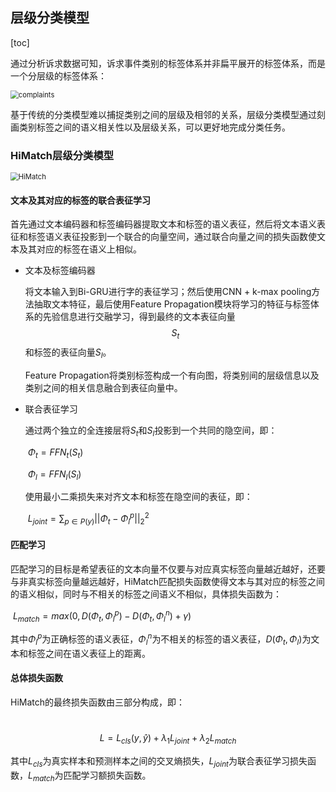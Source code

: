 ## 层级分类模型

[toc]

通过分析诉求数据可知，诉求事件类别的标签体系并非扁平展开的标签体系，而是一个分层级的标签体系：

<img src="/Users/leotmc/complaints.png" alt="complaints" style="zoom:80%;" />

基于传统的分类模型难以捕捉类别之间的层级及相邻的关系，层级分类模型通过刻画类别标签之间的语义相关性以及层级关系，可以更好地完成分类任务。

### HiMatch层级分类模型

<img src="/Users/leotmc/HiMatch.jpg" alt="HiMatch" style="zoom:80%;" />

#### 文本及其对应的标签的联合表征学习

​		首先通过文本编码器和标签编码器提取文本和标签的语义表征，然后将文本语义表征和标签语义表征投影到一个联合的向量空间，通过联合向量之间的损失函数使文本及其对应的标签在语义上相似。

- 文本及标签编码器

  将文本输入到Bi-GRU进行字的表征学习；然后使用CNN + k-max pooling方法抽取文本特征，最后使用Feature Propagation模块将学习的特征与标签体系的先验信息进行交融学习，得到最终的文本表征向量$$S_t$$和标签的表征向量$S_l$。

  Feature Propagation将类别标签构成一个有向图，将类别间的层级信息以及类别之间的相关信息融合到表征向量中。

- 联合表征学习

  通过两个独立的全连接层将$S_t$和$S_l$投影到一个共同的隐空间，即：

  ​																				$\Phi_{t}=FFN_{t}(S_{t})$

  ​																				$\Phi_{l}=FFN_{l}(S_{l})$

  使用最小二乘损失来对齐文本和标签在隐空间的表征，即：

  ​																	$L_{joint}=\sum_{p\in P(y)}||\Phi_{t}-\Phi_{l}^{p}||_{2}^{2}$

#### 匹配学习

匹配学习的目标是希望表征的文本向量不仅要与对应真实标签向量越近越好，还要与非真实标签向量越远越好，HiMatch匹配损失函数使得文本与其对应的标签之间的语义相似，同时与不相关的标签之间语义不相似，具体损失函数为：

​																$L_{match}=max(0,D(\Phi_{t},\Phi_{l}^{p})-D(\Phi_{t},\Phi_{l}^{n})+\gamma)$

其中$\Phi_{l}^{p}$为正确标签的语义表征，$\Phi_{l}^{n}$为不相关的标签的语义表征，$D(\Phi_{t},\Phi_{l})$为文本和标签之间在语义表征上的距离。

#### 总体损失函数

HiMatch的最终损失函数由三部分构成，即：

​															$$L=L_{cls}(y,\hat y) + \lambda_{1}L_{joint} + \lambda_{2}L_{match}$$

其中$L_{cls}$为真实样本和预测样本之间的交叉熵损失，$L_{joint}$为联合表征学习损失函数，$L_{match}$为匹配学习额损失函数。

